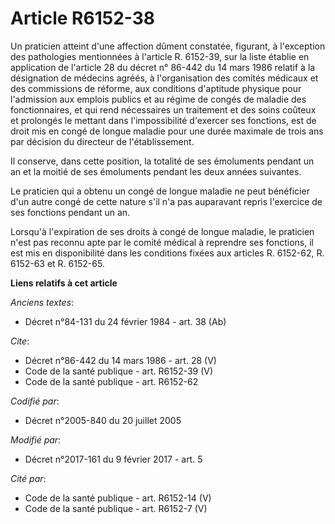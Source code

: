 # Article R6152-38

Un praticien atteint d'une affection dûment constatée, figurant, à l'exception des pathologies mentionnées à l'article R.
6152-39, sur la liste établie en application de l'article 28 du décret n° 86-442 du 14 mars 1986 relatif à la désignation de
médecins agréés, à l'organisation des comités médicaux et des commissions de réforme, aux conditions d'aptitude physique pour
l'admission aux emplois publics et au régime de congés de maladie des fonctionnaires, et qui rend nécessaires un traitement
et des soins coûteux et prolongés le mettant dans l'impossibilité d'exercer ses fonctions, est de droit mis en congé de
longue maladie pour une durée maximale de trois ans par décision du directeur de l'établissement. 

Il conserve, dans cette position, la totalité de ses émoluments pendant un an et la moitié de ses émoluments pendant les deux
années suivantes. 

Le praticien qui a obtenu un congé de longue maladie ne peut bénéficier d'un autre congé de cette nature s'il n'a pas
auparavant repris l'exercice de ses fonctions pendant un an. 

Lorsqu'à l'expiration de ses droits à congé de longue maladie, le praticien n'est pas reconnu apte par le comité médical à
reprendre ses fonctions, il est mis en disponibilité dans les conditions fixées aux articles R. 6152-62, R. 6152-63 et R.
6152-65.

**Liens relatifs à cet article**

_Anciens textes_:

  - Décret n°84-131 du 24 février 1984 - art. 38 (Ab)

_Cite_:

  - Décret n°86-442 du 14 mars 1986 - art. 28 (V)
  - Code de la santé publique - art. R6152-39 (V)
  - Code de la santé publique - art. R6152-62

_Codifié par_:

  - Décret n°2005-840 du 20 juillet 2005

_Modifié par_:

  - Décret n°2017-161 du 9 février 2017 - art. 5

_Cité par_:

  - Code de la santé publique - art. R6152-14 (V)
  - Code de la santé publique - art. R6152-7 (V)

